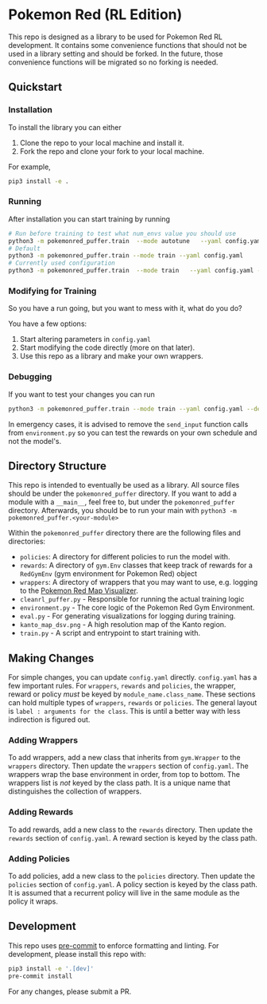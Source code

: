 # Pokemon Red (RL Edition)

This repo is designed as a library to be used for Pokemon Red RL development. It contains some convenience functions that should not be used in a library setting and should be forked. In the future, those convenience functions will be migrated so no forking is needed.

## Quickstart

### Installation

To install the library you can either

1. Clone the repo to your local machine and install it.
2. Fork the repo and clone your fork to your local machine.

For example,

```sh
pip3 install -e . 
```

### Running

After installation you can start training by running

```sh
# Run before training to test what num_envs value you should use
python3 -m pokemonred_puffer.train  --mode autotune   --yaml config.yaml --vectorization multiprocessing -w empty -r baseline.CutWithObjectRewardRequiredEventsEnv
# Default
python3 -m pokemonred_puffer.train --mode train --yaml config.yaml
# Currently used configuration
python3 -m pokemonred_puffer.train  --mode train   --yaml config.yaml --vectorization multiprocessing  -w stream_only -r baseline.CutWithObjectRewardRequiredEventsEnv
```

### Modifying for Training

So you have a run going, but you want to mess with it, what do you do?

You have a few options:

1. Start altering parameters in `config.yaml`
2. Start modifying the code directly (more on that later).
3. Use this repo as a library and make your own wrappers.

### Debugging
If you want to test your changes you can run 

```sh
python3 -m pokemonred_puffer.train --mode train --yaml config.yaml --debug
```

In emergency cases, it is advised to remove the `send_input` function calls from `environment.py` so you can test the rewards on your own schedule and not the model's.

## Directory Structure

This repo is intended to eventually be used as a library. All source files should be under the `pokemonred_puffer` directory. If you want to add a module with a `__main__`, feel free to, but under the `pokemonred_puffer` directory. Afterwards, you should be to run your main with `python3 -m pokemonred_puffer.<your-module>`

Within the `pokemonred_puffer` directory there are the following files and directories:

- `policies`: A directory for different policies to run the model with.
- `rewards`: A directory of `gym.Env` classes that keep track of rewards for a `RedGymEnv` (gym environment for Pokemon Red) object
- `wrappers`: A directory of wrappers that you may want to use, e.g. logging to the [Pokemon Red Map Visualizer](https://pwhiddy.github.io/pokerl-map-viz/).
- `cleanrl_puffer.py` - Responsible for running the actual training logic
- `environment.py` - The core logic of the Pokemon Red Gym Environment.
- `eval.py` - For generating visualizations for logging during training.
- `kanto_map_dsv.png` - A high resolution map of the Kanto region.
- `train.py` - A script and entrypoint to start training with.

## Making Changes

For simple changes, you can update `config.yaml` directly. `config.yaml` has a few important rules. For `wrappers`, `rewards` and `policies`, the wrapper, reward or policy _must_ be keyed by `module_name.class_name`. These sections can hold multiple types of `wrappers`, `rewards` or `policies`. The general layout is `label : arguments for the class`. This is until a better way with less indirection is figured out.

### Adding Wrappers

To add wrappers, add a new class that inherits from `gym.Wrapper` to the `wrappers` directory. Then update the `wrappers` section of `config.yaml`. The wrappers wrap the base environment in order, from top to bottom. The wrappers list is _not_ keyed by the class path. It is a unique name that distinguishes the collection of wrappers.

### Adding Rewards

To add rewards, add a new class to the `rewards` directory. Then update the `rewards` section of `config.yaml`. A reward section is keyed by the class path.

### Adding Policies

To add policies, add a new class to the `policies` directory. Then update the `policies` section of `config.yaml`. A policy section is keyed by the class path. It is assumed that a recurrent policy will live in the same module as the policy it wraps.

## Development

This repo uses [pre-commit](https://pre-commit.com/) to enforce formatting and linting. For development, please install this repo with:

```sh
pip3 install -e '.[dev]'
pre-commit install
```

For any changes, please submit a PR.
